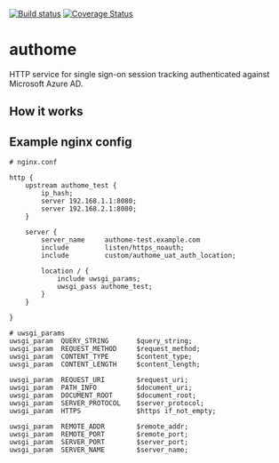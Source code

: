 [![Build
status](https://travis-ci.org/dbca-wa/authome.svg?branch=master)](https://travis-ci.org/dbca-wa/authome/builds) [![Coverage Status](https://coveralls.io/repos/github/dbca-wa/authome/badge.svg?branch=master)](https://coveralls.io/github/dbca-wa/authome?branch=master)

# authome

HTTP service for single sign-on session tracking authenticated against Microsoft Azure AD.

## How it works


## Example nginx config
    # nginx.conf

    http {
        upstream authome_test {
            ip_hash;
            server 192.168.1.1:8080;
            server 192.168.2.1:8080;
        }

        server {
            server_name     authome-test.example.com
            include         listen/https_noauth;
            include         custom/authome_uat_auth_location;

            location / {
                include uwsgi_params;
                uwsgi_pass authome_test;
            }
        }

    }

    # uwsgi_params
    uwsgi_param  QUERY_STRING       $query_string;
    uwsgi_param  REQUEST_METHOD     $request_method;
    uwsgi_param  CONTENT_TYPE       $content_type;
    uwsgi_param  CONTENT_LENGTH     $content_length;

    uwsgi_param  REQUEST_URI        $request_uri;
    uwsgi_param  PATH_INFO          $document_uri;
    uwsgi_param  DOCUMENT_ROOT      $document_root;
    uwsgi_param  SERVER_PROTOCOL    $server_protocol;
    uwsgi_param  HTTPS              $https if_not_empty;

    uwsgi_param  REMOTE_ADDR        $remote_addr;
    uwsgi_param  REMOTE_PORT        $remote_port;
    uwsgi_param  SERVER_PORT        $server_port;
    uwsgi_param  SERVER_NAME        $server_name;
    

